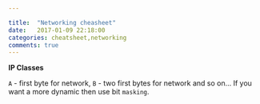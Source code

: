 ```yaml
---

title:  "Networking cheasheet"
date:   2017-01-09 22:18:00
categories: cheatsheet,networking
comments: true
---
```

**IP Classes**

`A` - first byte for network, `B` - two first bytes for network and so on...
If you want a more dynamic then use bit `masking`.